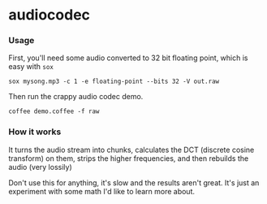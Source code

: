 audiocodec
==========

### Usage

First, you'll need some audio converted to 32 bit floating point, which is easy with `sox`

```
sox mysong.mp3 -c 1 -e floating-point --bits 32 -V out.raw
```

Then run the crappy audio codec demo.

```
coffee demo.coffee -f raw
```

### How it works

It turns the audio stream into chunks, calculates the DCT (discrete cosine transform) on them, strips the higher frequencies, and then rebuilds the audio (very lossily)

Don't use this for anything, it's slow and the results aren't great. It's just an experiment with some math I'd like to learn more about.
